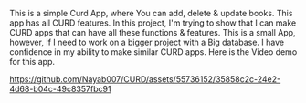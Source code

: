 This is a simple Curd App, where You can add, delete & update books. This app has all CURD features.
In this project, I'm trying to show that I can make CURD apps that can have all these functions & features. 
This is a small App, however, If I need to work on a bigger project with a Big database.
   I have confidence in my ability to make similar CURD apps. Here is the Video demo for this app.


https://github.com/Nayab007/CURD/assets/55736152/35858c2c-24e2-4d68-b04c-49c8357fbc91


